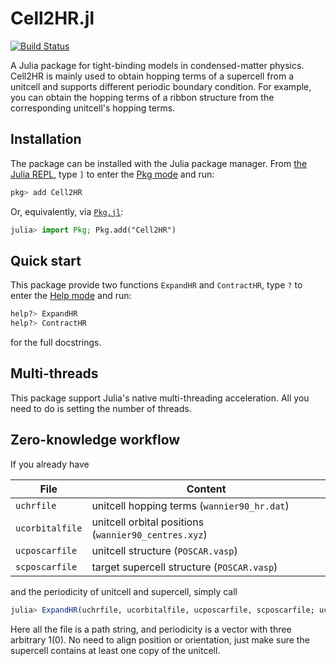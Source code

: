 # Cell2HR.jl

[![Build Status](https://github.com/MFC2001/Cell2HR.jl/actions/workflows/CI.yml/badge.svg?branch=master)](https://github.com/MFC2001/Cell2HR.jl/actions/workflows/CI.yml?query=branch%3Amaster)

A Julia package for tight-binding models in condensed-matter physics. Cell2HR is mainly used to obtain hopping terms of a supercell from a unitcell and supports different periodic boundary condition. For example, you can obtain the hopping terms of a ribbon structure from the corresponding unitcell's hopping terms.

## Installation

The package can be installed with the Julia package manager.
From [the Julia REPL](https://docs.julialang.org/en/v1/stdlib/REPL/), type `]` to enter
the [Pkg mode](https://docs.julialang.org/en/v1/stdlib/REPL/#Pkg-mode) and run:

```julia
pkg> add Cell2HR
```

Or, equivalently, via [`Pkg.jl`](https://pkgdocs.julialang.org/v1/):

```julia
julia> import Pkg; Pkg.add("Cell2HR")
```

## Quick start

This package provide two functions `ExpandHR` and `ContractHR`, type `?` to enter
the [Help mode](https://docs.julialang.org/en/v1/stdlib/REPL/#Help-mode) and run:

```julia
help?> ExpandHR
help?> ContractHR
```

for the full docstrings.

## Multi-threads

This package support Julia's native multi-threading acceleration. All you need to do is setting the number of threads.

## Zero-knowledge workflow

If you already have

| File            | Content                                               |
| --------------- | ----------------------------------------------------- |
| `uchrfile`      | unitcell hopping terms (`wannier90_hr.dat`)           |
| `ucorbitalfile` | unitcell orbital positions (`wannier90_centres.xyz`)  |
| `ucposcarfile`  | unitcell structure (`POSCAR.vasp`)                    |
| `scposcarfile`  | target supercell structure (`POSCAR.vasp`)            |

and the periodicity of unitcell and supercell, simply call

```julia
julia> ExpandHR(uchrfile, ucorbitalfile, ucposcarfile, scposcarfile; ucperiodicity, scperiodicity)
```

Here all the file is a path string, and periodicity is a vector with three arbitrary 1(0). No need to align position or orientation, just make sure the supercell contains at least one copy of the unitcell.
